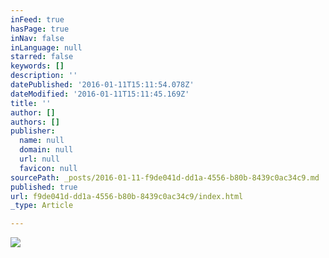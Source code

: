 ```yaml
---
inFeed: true
hasPage: true
inNav: false
inLanguage: null
starred: false
keywords: []
description: ''
datePublished: '2016-01-11T15:11:54.078Z'
dateModified: '2016-01-11T15:11:45.169Z'
title: ''
author: []
authors: []
publisher:
  name: null
  domain: null
  url: null
  favicon: null
sourcePath: _posts/2016-01-11-f9de041d-dd1a-4556-b80b-8439c0ac34c9.md
published: true
url: f9de041d-dd1a-4556-b80b-8439c0ac34c9/index.html
_type: Article

---
```

![](https://the-grid-user-content.s3-us-west-2.amazonaws.com/5ad3ed62-2b93-40bf-ba4a-e905bc1c102c.jpg)